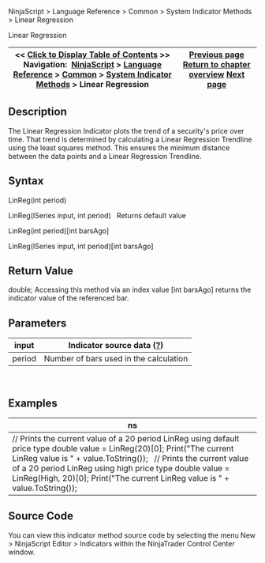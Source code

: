 ﻿
NinjaScript > Language Reference > Common > System Indicator Methods > Linear Regression

Linear Regression

| << [Click to Display Table of Contents](linear_regression.md) >> **Navigation:**     [NinjaScript](ninjascript-1.md) > [Language Reference](language_reference_wip-1.md) > [Common](common-1.md) > [System Indicator Methods](indicators-1.md) > Linear Regression | [Previous page](keyreversalup-1.md) [Return to chapter overview](indicators-1.md) [Next page](linear_regression_intercept-1.md) |
| --- | --- |
## Description
The Linear Regression Indicator plots the trend of a security's price over time. That trend is determined by calculating a Linear Regression Trendline using the least squares method. This ensures the minimum distance between the data points and a Linear Regression Trendline.

## Syntax
LinReg(int period)  

LinReg(ISeries<double> input, int period)
 
Returns default value  

LinReg(int period)[int barsAgo]  

LinReg(ISeries<double> input, int period)[int barsAgo]

## Return Value
double; Accessing this method via an index value [int barsAgo] returns the indicator value of the referenced bar.

## Parameters

| input | Indicator source data ([?](valid_input_data_for_indicator-1.md)) |
| --- | --- |
| period | Number of bars used in the calculation |
 
## 
## Examples

| ns |
| --- |
| // Prints the current value of a 20 period LinReg using default price type double value = LinReg(20)[0]; Print("The current LinReg value is " + value.ToString());   // Prints the current value of a 20 period LinReg using high price type double value = LinReg(High, 20)[0]; Print("The current LinReg value is " + value.ToString()); |

## Source Code
You can view this indicator method source code by selecting the menu New > NinjaScript Editor > Indicators within the NinjaTrader Control Center window.
